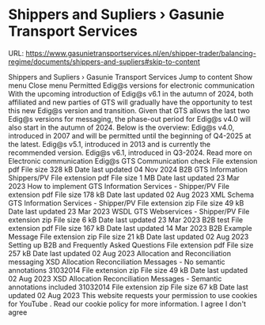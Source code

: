 # Shippers and Supliers › Gasunie Transport Services

URL: https://www.gasunietransportservices.nl/en/shipper-trader/balancing-regime/documents/shippers-and-supliers#skip-to-content

Shippers and Supliers › Gasunie Transport Services
Jump to content
Show menu
Close menu
Permitted Edig@s versions for electronic communication
With the upcoming introduction of Edig@s v6.1 in the autumn of 2024, both affiliated and new parties of
GTS
will gradually have the opportunity to test this new Edig@s version and transition. Given that
GTS
allows the last two Edig@s versions for messaging, the phase-out period for Edig@s v4.0 will also start in the autumn of 2024. Below is the overview:
Edig@s v4.0, introduced in 2007      and will be permitted until the beginning of Q4-2025 at the latest.
Edig@s v5.1, introduced in 2013      and is currently the recommended version.
Edig@s v6.1, introduced      in Q3-2024.
Read more on Electronic communication
Edig@s
GTS Communication check
File extension
pdf
File size
328 kB
Date last updated
04 Nov 2024
B2B
GTS Information Shippers/PV
File extension
pdf
File size
1 MB
Date last updated
23 Mar 2023
How to implement GTS Information Services - Shipper/PV
File extension
pdf
File size
178 kB
Date last updated
02 Aug 2023
XML Schema GTS Information Services - Shipper/PV
File extension
zip
File size
49 kB
Date last updated
23 Mar 2023
WSDL GTS Webservices - Shipper/PV
File extension
zip
File size
6 kB
Date last updated
23 Mar 2023
B2B test
File extension
pdf
File size
167 kB
Date last updated
14 Mar 2023
B2B Example Message
File extension
zip
File size
21 kB
Date last updated
02 Aug 2023
Setting up B2B and Frequently Asked Questions
File extension
pdf
File size
257 kB
Date last updated
02 Aug 2023
Allocation and Reconciliation messaging
XSD Allocation Reconciliation Messages - No semantic annotations 31032014
File extension
zip
File size
49 kB
Date last updated
02 Aug 2023
XSD Allocation Reconciliation Messages - Semantic annotations included 31032014
File extension
zip
File size
67 kB
Date last updated
02 Aug 2023
This website requests your permission to use cookies for
YouTube
. Read our
cookie policy
for more information.
I agree
I don't agree
